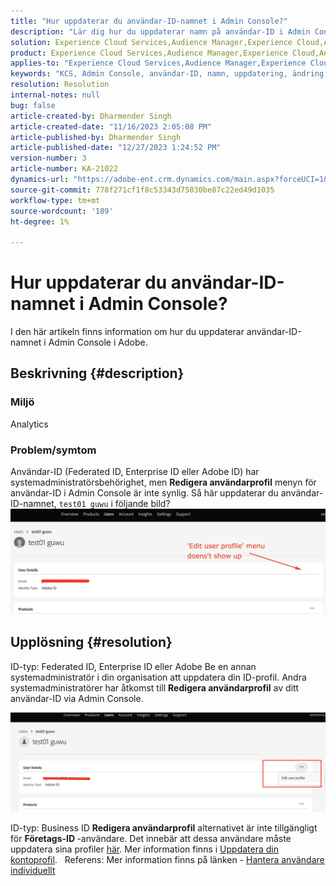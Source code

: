 ```yaml
---
title: "Hur uppdaterar du användar-ID-namnet i Admin Console?"
description: "Lär dig hur du uppdaterar namn på användar-ID i Admin Console."
solution: Experience Cloud Services,Audience Manager,Experience Cloud,Analytics,Target,Admin
product: Experience Cloud Services,Audience Manager,Experience Cloud,Analytics,Target,Admin
applies-to: "Experience Cloud Services,Audience Manager,Experience Cloud,Analytics,Target,Admin"
keywords: "KCS, Admin Console, användar-ID, namn, uppdatering, ändring, "
resolution: Resolution
internal-notes: null
bug: false
article-created-by: Dharmender Singh
article-created-date: "11/16/2023 2:05:08 PM"
article-published-by: Dharmender Singh
article-published-date: "12/27/2023 1:24:52 PM"
version-number: 3
article-number: KA-21022
dynamics-url: "https://adobe-ent.crm.dynamics.com/main.aspx?forceUCI=1&pagetype=entityrecord&etn=knowledgearticle&id=2809f524-8984-ee11-8179-6045bd0063aa"
source-git-commit: 778f271cf1f8c53343d75030be87c22ed49d1035
workflow-type: tm+mt
source-wordcount: '189'
ht-degree: 1%

---
```


# Hur uppdaterar du användar-ID-namnet i Admin Console?


I den här artikeln finns information om hur du uppdaterar användar-ID-namnet i Admin Console i Adobe.

## Beskrivning {#description}


### <b>Miljö</b>

Analytics 

### Problem/symtom

Användar-ID (Federated ID, Enterprise ID eller Adobe ID) har systemadministratörsbehörighet, men <b>Redigera användarprofil</b> menyn för användar-ID i Admin Console är inte synlig. Så här uppdaterar du användar-ID-namnet, `test01 guwu` i följande bild? ![](assets/___2e09f524-8984-ee11-8179-6045bd0063aa___.png)


## Upplösning {#resolution}


ID-typ: Federated ID, Enterprise ID eller Adobe Be en annan systemadministratör i din organisation att uppdatera din ID-profil. Andra systemadministratörer har åtkomst till <b>Redigera användarprofil</b> av ditt användar-ID via Admin Console.

![](assets/5d528b6b-4667-ed11-9561-6045bd006e5a.png)

ID-typ: Business ID <b>Redigera användarprofil</b> alternativet är inte tillgängligt för <b>Företags-ID </b>-användare. Det innebär att dessa användare måste uppdatera sina profiler [här](https://account.adobe.com/profile). Mer information finns i [Uppdatera din kontoprofil](https://helpx.adobe.com/manage-account/using/edit-adobe-account-personal-profile.html).
 
Referens: Mer information finns på länken - [Hantera användare individuellt](https://helpx.adobe.com/enterprise/using/manage-users-individually.html)
